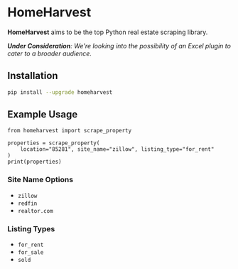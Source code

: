 # HomeHarvest

**HomeHarvest** aims to be the top Python real estate scraping library.

_**Under Consideration**: We're looking into the possibility of an Excel plugin to cater to a broader audience._

## Installation

```bash
pip install --upgrade homeharvest
```

## Example Usage
```
from homeharvest import scrape_property

properties = scrape_property(
    location="85281", site_name="zillow", listing_type="for_rent"
)
print(properties)
```

### Site Name Options

- `zillow`
- `redfin`
- `realtor.com`

### Listing Types

- `for_rent`
- `for_sale`
- `sold`
